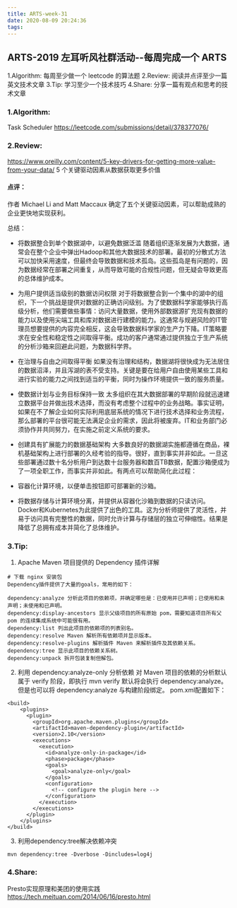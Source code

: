 ```yaml
---
title: ARTS-week-31
date: 2020-08-09 20:24:36
tags:
---
```



## ARTS-2019 左耳听风社群活动--每周完成一个 ARTS
1.Algorithm: 每周至少做一个 leetcode 的算法题
2.Review: 阅读并点评至少一篇英文技术文章
3.Tip: 学习至少一个技术技巧
4.Share: 分享一篇有观点和思考的技术文章

### 1.Algorithm:

Task Scheduler https://leetcode.com/submissions/detail/378377076/

### 2.Review:

https://www.oreilly.com/content/5-key-drivers-for-getting-more-value-from-your-data/
5 个关键驱动因素从数据获取更多价值 

#### 点评：

作者  Michael Li and Matt Maccaux 确定了五个关键驱动因素，可以帮助成熟的企业更快地实现获利。

总结：
- 将数据整合到单个数据湖中，以避免数据泛滥
随着组织逐渐发展为大数据，通常会在整个企业中弹出Hadoop和其他大数据技术的部署。最初的分散式方法可以加快采用速度，但最终会导致数据和技术孤岛。这些孤岛是有问题的，因为数据经常在部署之间重复，从而导致可能的合规性问题，但无疑会导致更高的总体维护成本。

- 为用户提供适当级别的数据访问权限
对于将数据整合到一个集中的湖中的组织，下一个挑战是提供对数据的正确访问级别。为了使数据科学家能够执行高级分析，他们需要做些事情：访问大量数据，使用外部数据源扩充现有数据的能力以及使用尖端工具和库对数据进行建模的能力。这通常与规避风险的IT管理员想要提供的内容完全相反，这会导致数据科学家的生产力下降。IT策略要求在安全性和稳定性之间取得平衡。成功的客户通常通过提供独立于生产系统的分析沙箱来回避此问题，为数据科学界。

- 在治理与自由之间取得平衡
如果没有治理和结构，数据湖将很快成为无法居住的数据沼泽，并且泻湖的表不受支持。关键是要在给用户自由使用某些工具和进行实验的能力之间找到适当的平衡，同时为操作环境提供一致的服务质量。

- 使数据计划与业务目标保持一致
太多组织在其大数据部署的早期阶段就迅速建立数据平台并做出技术选择，而没有考虑整个过程中的业务战略。事实证明，如果在不了解企业如何实际利用底层系统的情况下进行技术选择和业务流程，那么部署的平台很可能无法满足企业的需求，因此将被废弃。IT和业务部门必须协作并共同努力，在实施之前定义系统的要求。

- 创建具有扩展能力的数据基础架构
大多数良好的数据湖实施都遵循在商品，裸机基础架构上进行部署的久经考验的指导。很好，直到事实并非如此。一旦这些部署通过数十名分析用户到达数十台服务器和数百TB数据，配置沙箱便成为了一项全职工作，而事实并非如此。有两点可以帮助简化此过程：
 - 容器化计算环境，以便单击按钮即可部署新的沙箱。
 - 将数据存储与计算环境分离，并提供从容器化沙箱到数据的只读访问。
Docker和Kubernetes为此提供了出色的工具。这为分析师提供了灵活性，并易于访问具有完整性的数据，同时允许计算与存储层的独立可伸缩性。结果是降低了总拥有成本并简化了总体维护。


### 3.Tip:

1. Apache Maven 项目提供的 Dependency 插件详解

```shell
# 下载 nginx 安装包
Dependency插件提供了大量的goals，常用的如下：

dependency:analyze 分析此项目的依赖项，并确定哪些是：已使用并已声明；已使用和未声明；未使用和已声明。
dependency:display-ancestors 显示父级项目的所有原始 pom，需要知道项目所有父 pom 的连续集成系统中可能很有用。
dependency:list 列出此项目的依赖项的列表别名。
dependency:resolve Maven 解析所有依赖项并显示版本。
dependency:resolve-plugins 解析插件 Maven 来解析插件及其依赖关系。
dependency:tree 显示此项目的依赖关系树。
dependency:unpack 拆开包装复制但解包。
```

2. 利用 dependency:analyze-only 分析依赖
对 Maven 项目的依赖的分析默认属于 verify 阶段，即执行 mvn verify 默认将会执行 dependency:analyze。
但是也可以将 dependency:analyze 与构建阶段绑定。
pom.xml配置如下：

```shell
<build>
    <plugins>
      <plugin>
        <groupId>org.apache.maven.plugins</groupId>
        <artifactId>maven-dependency-plugin</artifactId>
        <version>2.10</version>
        <executions>
          <execution>
            <id>analyze-only-in-package</id>
            <phase>package</phase>
            <goals>
              <goal>analyze-only</goal>
            </goals>
            <configuration>
              <!-- configure the plugin here -->
            </configuration>
          </execution>
        </executions>
      </plugin>
    </plugins>
</build>
```

3. 利用dependency:tree解决依赖冲突

```shell
mvn dependency:tree -Dverbose -Dincludes=log4j
```

### 4.Share:

Presto实现原理和美团的使用实践
https://tech.meituan.com/2014/06/16/presto.html